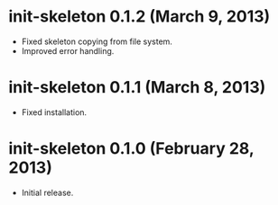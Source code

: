 # init-skeleton 0.1.2 (March 9, 2013)

* Fixed skeleton copying from file system.
* Improved error handling.

# init-skeleton 0.1.1 (March 8, 2013)

* Fixed installation.

# init-skeleton 0.1.0 (February 28, 2013)

* Initial release.
